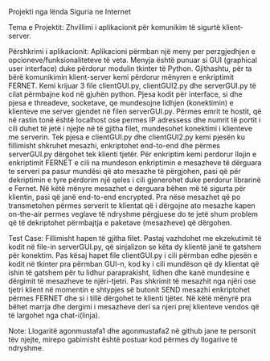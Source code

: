 Projekti nga lënda Siguria ne Internet

Tema e Projektit: Zhvillimi i aplikacionit për komunikim të sigurtë klient-server.

Përshkrimi i aplikacionit: 
  Aplikacioni përmban një meny per perzgjedhjen e opcioneve/funksionaliteteve të veta. Menyja është punuar si GUI (graphical user interface) duke përdorur modulin tkinter të Python. Gjithashtu, për ta bërë komunikimin klient-server kemi përdorur mënyren e enkriptimit FERNET.
Kemi krijuar 3 file clientGUI.py, clientGUI2.py dhe serverGUI.py të cilat përmbajne kod në gjuhën python. Pjesa kodit për interface, si dhe pjesa e threadeve, socketave, qe mundesojne lidhjen (konektimin) e klienteve me server gjendet në filen serverGUI.py. Përmes emrit te hostit, që në rastin tonë është localhost ose permes IP adressess dhe numrit të portit i cili duhet të jetë i njejte në të gjitha filet, mundesohet konektimi i klienteve me serverin. Tek pjesa e clientGUI.py dhe clientGUI2.py kemi pjesën ku fillimisht shkruhet mesazhi, enkriptohet end-to-end dhe përmes serverGUI.py dërgohet tek klienti tjetër.
Për enkriptim kemi perdorur llojin e enkriptimit FERNET e cili na mundeson enkriptimin e mesazheve të dërguara te serveri pa pasur mundësi që ato mesazhe të përgjohen, pasi që për dekriptimin e tyre përdorim një qeles i cili gjenerohet duke perdorur librarinë e Fernet. Në këtë mënyre mesazhet e derguara bëhen më të sigurta për klientin, pasi që janë end-to-end encrypted. Pra nëse mesazhet që po transmetohen përmes serverit te klientat që i dërgojne ato mesazhe kapen on-the-air permes veglave të ndryshme përgjuese do te jetë shum problem që të dekriptohet përmbajtja e paketave (mesazheve) që dërgohen.

Test Case: Fillimisht hapen të gjitha filet. Pastaj vazhdohet me ekzekutimit të kodit në file-in serverGUI.py, që sinjalizon se këta dy klientë janë te gatshem për konektim. Pas kësaj hapet file clientGUI.py i cili përmban edhe pjesën e kodit në tkinter pra përmban GUI-n, kod ky i cili mundëson që dy klientat  që ishin të gatshem për tu lidhur paraprakisht, lidhen dhe kanë mundesine e dërgimit të mesazheve te njëri-tjetri. Pas shkrimit të mesazhit nga njëri ose tjetri klient në momentin e shtypjes së butonit SEND mesazhi enkriptohet përmes FERNET dhe si i tillë dërgohet te klienti tjëter. Në këtë mënyrë pra bëhet marrja dhe dergimi i mesazheve deri sa njeri prej klienteve vendos që të largohet nga chat-i(linja).

Note: Llogaritë agonmustafa1 dhe agonmustafa2 në github jane te personit tëv njejte, mirepo gabimisht është postuar kod përmes dy llogarive të ndryshme.
